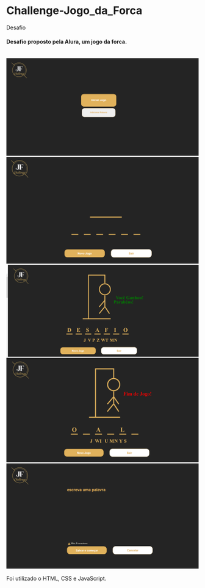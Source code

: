 # Challenge-Jogo_da_Forca
Desafio 
<h4>Desafio proposto pela Alura, um jogo da forca.</h4>
<br>
<img src="img/JF1.PNG">
<img src="img/JF2.PNG">
<img src="img/JF3.png">
<img src="img/JF4.PNG">
<img src="img/JF5.PNG">
<br>
<p>Foi utilizado o HTML, CSS e JavaScript.</p>
